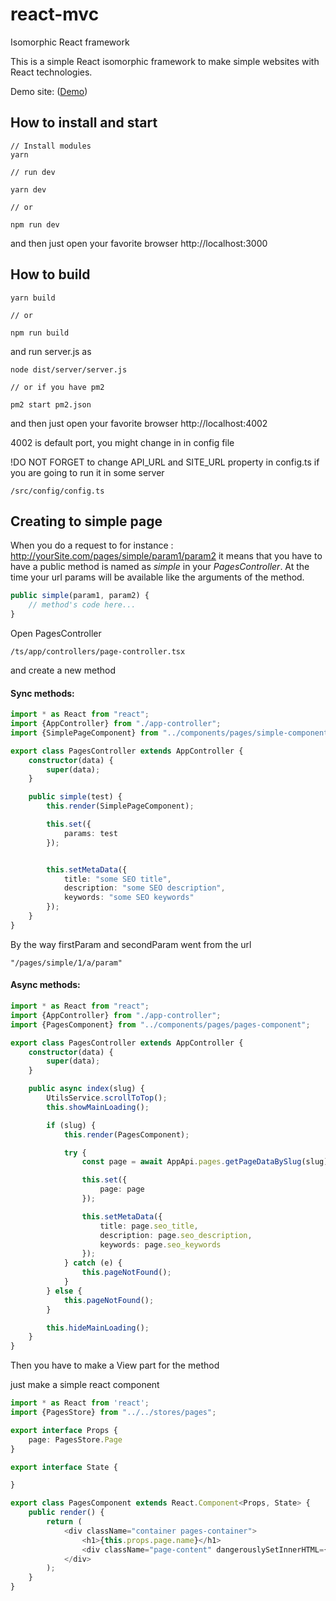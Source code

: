 # react-mvc
Isomorphic React framework

This is a simple React isomorphic framework to make simple websites with React technologies.

Demo site: ([Demo](http://isomorph-react.egorov.pw/))

## How to install and start

```
// Install modules
yarn 

// run dev

yarn dev

// or

npm run dev
```
and then just open your favorite browser 
http://localhost:3000

## How to build

```
yarn build

// or 

npm run build
```

and run server.js as

```
node dist/server/server.js

// or if you have pm2

pm2 start pm2.json
```

and then just open your favorite browser 
http://localhost:4002

4002 is default port, you might change in in config file

!DO NOT FORGET to change API_URL and SITE_URL property in config.ts if you are going to run it in some server

```
/src/config/config.ts
```


## Creating to simple page

When you do a request to for instance : http://yourSite.com/pages/simple/param1/param2
it means that you have to have a public method is named as *simple* in your *PagesController*.
At the time your url params will be available like the arguments of the method.

```typescript
public simple(param1, param2) {
	// method's code here...
}
```

Open PagesController
```
/ts/app/controllers/page-controller.tsx 
```
and create a new method

#### Sync methods:

```typescript
import * as React from "react";
import {AppController} from "./app-controller";
import {SimplePageComponent} from "../components/pages/simple-component";

export class PagesController extends AppController {
	constructor(data) {
		super(data);
	}

	public simple(test) {
		this.render(SimplePageComponent);

		this.set({
			params: test
		});


		this.setMetaData({
			title: "some SEO title",
			description: "some SEO description",
			keywords: "some SEO keywords"
		});
	}
}

```
By the way firstParam and secondParam went from the url 
```
"/pages/simple/1/a/param"
``` 

#### Async methods:

```typescript
import * as React from "react";
import {AppController} from "./app-controller";
import {PagesComponent} from "../components/pages/pages-component";

export class PagesController extends AppController {
	constructor(data) {
		super(data);
	}

	public async index(slug) {
		UtilsService.scrollToTop();
		this.showMainLoading();

		if (slug) {
			this.render(PagesComponent);

			try {
				const page = await AppApi.pages.getPageDataBySlug(slug);

				this.set({
					page: page
				});

				this.setMetaData({
					title: page.seo_title,
					description: page.seo_description,
					keywords: page.seo_keywords
				});
			} catch (e) {
				this.pageNotFound();
			}
		} else {
			this.pageNotFound();
		}

		this.hideMainLoading();
	}
}
```
Then you have to make a View part for the method 

just make a simple react component

```typescript
import * as React from 'react';
import {PagesStore} from "../../stores/pages";

export interface Props {
	page: PagesStore.Page
}

export interface State {

}

export class PagesComponent extends React.Component<Props, State> {
	public render() {
		return (
			<div className="container pages-container">
				<h1>{this.props.page.name}</h1>
				<div className="page-content" dangerouslySetInnerHTML={{__html: this.props.page.content}}></div>
			</div>
		);
	}
}
```